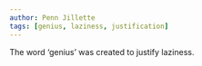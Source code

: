 ```yaml
---
author: Penn Jillette
tags: [genius, laziness, justification]
---
```

The word ‘genius’ was created to justify laziness.